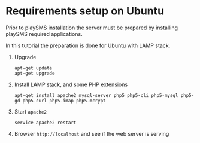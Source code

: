 # Requirements setup on Ubuntu

Prior to playSMS installation the server must be prepared by installing playSMS required applications.

In this tutorial the preparation is done for Ubuntu with LAMP stack.

1.  Upgrade

    ```
    apt-get update
    apt-get upgrade
    ```

2.  Install LAMP stack, and some PHP extensions

    ```
    apt-get install apache2 mysql-server php5 php5-cli php5-mysql php5-gd php5-curl php5-imap php5-mcrypt
    ```

3.  Start `apache2`

    ```
    service apache2 restart
    ```

4.  Browser `http://localhost` and see if the web server is serving

